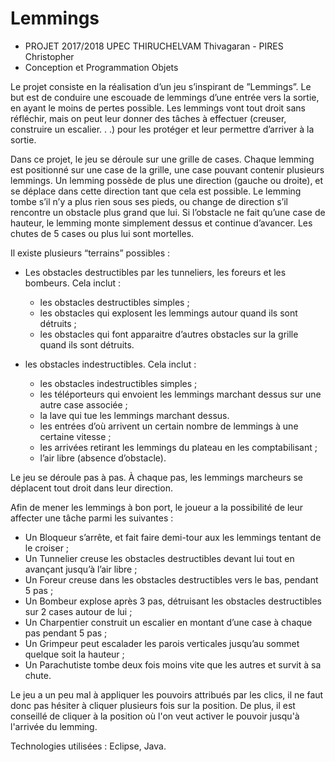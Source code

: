 # Lemmings
 * PROJET 2017/2018	UPEC				THIRUCHELVAM Thivagaran - PIRES Christopher
 * Conception et Programmation Objets
 
Le projet consiste en la réalisation d’un jeu s’inspirant de ”Lemmings”. Le but est de conduire une escouade de lemmings d’une entrée vers la sortie, en ayant le moins de pertes possible. Les lemmings vont tout droit sans réfléchir, mais on peut leur donner des tâches à effectuer (creuser, construire un escalier. . .) pour les protéger et leur permettre d’arriver à la sortie.

Dans ce projet, le jeu se déroule sur une grille de cases. Chaque lemming est positionné sur une case de la grille, une case pouvant contenir plusieurs lemmings. Un lemming possède de plus une direction (gauche ou droite), et se déplace dans cette direction tant que cela est possible. Le lemming tombe s’il n’y a plus rien sous ses pieds, ou change de direction s’il rencontre un obstacle plus grand que lui. Si l’obstacle ne fait qu’une case de hauteur, le lemming monte simplement dessus et continue d’avancer. Les chutes de 5 cases ou plus lui sont mortelles.

Il existe plusieurs “terrains” possibles :

- Les obstacles destructibles par les tunneliers, les foreurs et les bombeurs. Cela inclut :
   - les obstacles destructibles simples ;
   - les obstacles qui explosent les lemmings autour quand ils sont détruits ;
   - les obstacles qui font apparaitre d’autres obstacles sur la grille quand ils sont détruits.
   
- les obstacles indestructibles. Cela inclut :
  - les obstacles indestructibles simples ;
  - les téléporteurs qui envoient les lemmings marchant dessus sur une autre case associée ;
  - la lave qui tue les lemmings marchant dessus.
  - les entrées d’où arrivent un certain nombre de lemmings à une certaine vitesse ;
  - les arrivées retirant les lemmings du plateau en les comptabilisant ;
  - l’air libre (absence d’obstacle).

Le jeu se déroule pas à pas. À chaque pas, les lemmings marcheurs se déplacent tout droit dans leur direction.

Afin de mener les lemmings à bon port, le joueur a la possibilité de leur affecter une tâche parmi les suivantes :

- Un Bloqueur s’arrête, et fait faire demi-tour aux les lemmings tentant de le croiser ;
- Un Tunnelier creuse les obstacles destructibles devant lui tout en avançant jusqu’à l’air libre ;
- Un Foreur creuse dans les obstacles destructibles vers le bas, pendant 5 pas ;
- Un Bombeur explose après 3 pas, détruisant les obstacles destructibles sur 2 cases autour de lui ;
- Un Charpentier construit un escalier en montant d’une case à chaque pas pendant 5 pas ;
- Un Grimpeur peut escalader les parois verticales jusqu’au sommet quelque soit la hauteur ;
- Un Parachutiste tombe deux fois moins vite que les autres et survit à sa chute.
 

Le jeu a un peu mal à appliquer les pouvoirs attribués par les clics, il ne faut donc pas hésiter à cliquer plusieurs fois sur la position.
De plus, il est conseillé de cliquer à la position où l'on veut activer le pouvoir jusqu'à l'arrivée du lemming.

Technologies utilisées :  Eclipse, Java.
